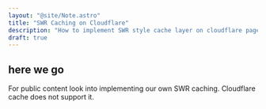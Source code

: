 ```yaml
---
layout: "@site/Note.astro"
title: "SWR Caching on Cloudflare"
description: "How to implement SWR style cache layer on cloudflare pages. Also why is it needed?"
draft: true
---
```


## here we go 

For public content look into implementing our own SWR caching.
Cloudflare cache does not support it.
